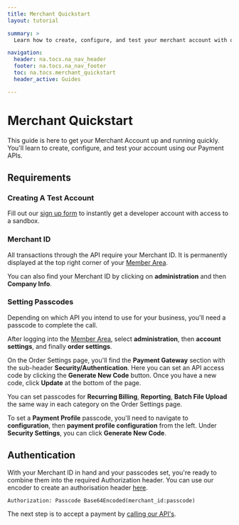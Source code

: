 ```yaml
---
title: Merchant Quickstart
layout: tutorial

summary: >
  Learn how to create, configure, and test your merchant account with our Payment APIs. 

navigation:
  header: na.tocs.na_nav_header
  footer: na.tocs.na_nav_footer
  toc: na.tocs.merchant_quickstart
  header_active: Guides

---
```


# Merchant Quickstart

This guide is here to get your Merchant Account up and running quickly. You'll learn to create, configure, and test your account using our Payment APIs.

## Requirements

### Creating A Test Account

Fill out our [sign up form](https://dev.na.bambora.com/docs/forms/create_test_merchant_account) to instantly get a developer account with access to a sandbox.

### Merchant ID

All transactions through the API require your Merchant ID. It is permanently displayed at the top right corner of your [Member Area](https://web.na.bambora.com).

You can also find your Merchant ID by clicking on **administration** and then **Company Info**.

### Setting Passcodes

Depending on which API you intend to use for your business, you'll need a passcode to complete the call. 

After logging into the [Member Area](https://web.na.bambora.com/), select **administration**,  then **account settings**, and finally **order settings**. 

On the Order Settings page, you'll find the **Payment Gateway** section with the sub-header **Security/Authentication**. Here you can set an API access code by clicking the **Generate New Code** button. Once you have a new code, click **Update** at the bottom of the page.

You can set passcodes for **Recurring Billing**, **Reporting**, **Batch File Upload** the same way in each category on the Order Settings page.

To set a **Payment Profile** passcode, you'll need to navigate to **configuration**, then **payment profile configuration** from the left. Under **Security Settings**, you can click **Generate New Code**.

## Authentication
With your Merchant ID in hand and your passcodes set, you're ready to combine them into the required Authorization header. You can use our encoder to create an authorisation header [here](https://dev.na.bambora.com/docs/forms/encode_api_passcode/).

`Authorization: Passcode Base64Encoded(merchant_id:passcode)`

The next step is to accept a payment by [calling our API's](https://dev.na.bambora.com/docs/guides/merchant_quickstart/calling_APIs/).
